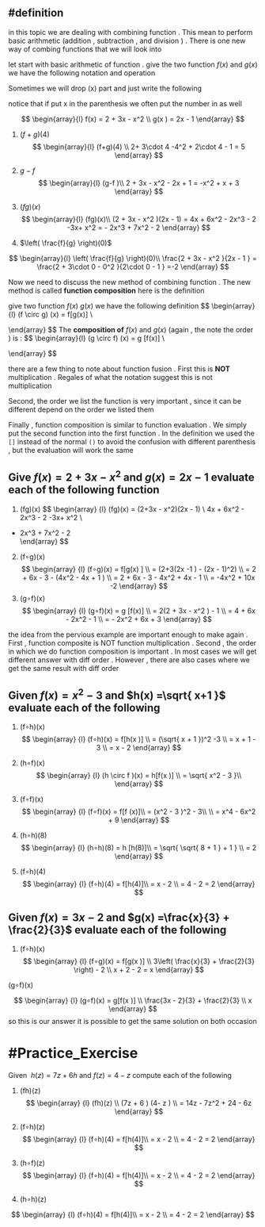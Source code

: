 




## #definition    

in this topic we are dealing with combining function . This mean to perform basic arithmetic (addition , subtraction , and division   ) . There is one new way of combing functions that we will look into 

let start with basic arithmetic of function . give the two function $f(x)$ and  $g(x)$ we have the following notation and operation 



Sometimes we will drop  (x) part and just write the following 

notice that if put x in the  parenthesis  we often put the number in as well 

$$
\begin{array}{l}
f(x)  = 2 + 3x - x^2    \\
g(x ) = 2x  - 1  
\end{array}
$$
1. $(f+g)(4)$
$$
\begin{array}{l}
(f+g)(4) \\
2+  3\cdot 4   -4^2   + 2\cdot 4  - 1   = 5 
\end{array}
$$


2. $g−f$
$$
\begin{array}{l}
(g-f )\\
2  +  3x   - x^2  - 2x   + 1   = -x^2 + x + 3 
\end{array}
$$
3. $(fg)(x)$
$$
\begin{array}{l}
(fg)(x)\\
(2 + 3x - x^2 )(2x  -  1)   =  4x   +  6x^2 - 2x^3  -  2 -3x+ x^2  = - 2x^3 + 7x^2 - 2  
\end{array}
$$
4. $\left( \frac{f}{g} \right)(0)$

$$
\begin{array}{l}
\left( \frac{f}{g} \right)(0)\\
\frac{2 + 3x - x^2 }{2x  - 1   }    = \frac{2 + 3\cdot 0  - 0^2 }{2\cdot 0  - 1   }  =-2 
\end{array}
$$

Now we need to discuss the new method of combining function . The new method is called **function composition** here is the definition 

give two function $f(x)$  $g(x)$ we have the following definition 
$$
\begin{array}{l}
(f \circ  g) (x)  = f[g(x)]  \\

\end{array}
$$
The **composition  of**  $f(x)$ and   $g(x)$   (again ,  the note the order ) is : 
$$
\begin{array}{l}
(g \circ f) (x) = g [f(x)] \\

\end{array}
$$

there are a few thing to note about function fusion . First this is **NOT** multiplication . Regales  of what the notation suggest  this is not multiplication 

Second,  the order we list the function  is very important , since it can be different depend on the order we listed them 

Finally , function  composition  is similar to function evaluation . We simply put the second function into the first function .  In the definition we used the `[]` instead of the normal `()` to avoid the confusion with different parenthesis , but the evaluation will work the same 

##  Give $f(x)  =2+3x  - x^2$ and $g(x) =2x - 1$ evaluate  each  of the following function 

1. (fg)(x)
$$
\begin{array} {l}
 (fg)(x)  = (2+3x  - x^2)(2x - 1)  \\
 4x   +  6x^2 - 2x^3  -  2 -3x+ x^2    \\
- 2x^3 + 7x^2 - 2  
\end{array} 
$$
2. (f∘g)(x)
$$
\begin{array} {l}
(f∘g)(x) = f[g(x) ] \\
 = (2+3(2x   -1 )  - (2x - 1)^2)  \\
= 2   + 6x   - 3  - (4x^2  - 4x   + 1 )  \\
=  2 + 6x - 3 -  4x^2 + 4x  - 1   \\
= -4x^2 + 10x -2 
\end{array} 
$$
3. (g∘f)(x) 
$$
\begin{array} {l}
(g∘f)(x)  = g [f(x)] \\
= 2(2 +  3x -  x^2 )  - 1  \\
 = 4 + 6x -  2x^2   - 1   \\
= -  2x^2 +  6x   + 3  
\end{array} 
$$

the idea from the pervious  example are important enough to make again . First  , function composite  is NOT  function multiplication . Second , the order in which we do function composition is important . In  most cases we will get different answer with diff order . However , there are also cases where we get the same result with diff order 
## Given $f(x) = x^2 - 3$ and $h(x) =\sqrt{ x+1 }$ evaluate each of the following 
1. (f∘h)(x)
$$
\begin{array} {l}
(f∘h)(x) = f[h(x )] \\
=  (\sqrt{   x + 1  })^2  -3 \\
 = x  + 1  - 3  \\
= x   -  2   
\end{array} 
$$
2. (h∘f)(x)
$$
\begin{array} {l}
(h \circ f )(x) = h[f(x )] \\
=  \sqrt{   x^2  - 3 }\\ 
\end{array} 
$$

3. (f∘f)(x)
$$
\begin{array} {l}
(f∘f)(x) = f[f (x)]\\
= (x^2   - 3  )^2 - 3\\   \\
 = x^4  - 6x^2   + 9 
\end{array} 
$$

4. (h∘h)(8)
$$
\begin{array} {l}
(h∘h)(8)  = h [h(8)]\\
= \sqrt{ \sqrt{ 8 + 1 } + 1 } \\
  = 2
\end{array} 
$$
5. (f∘h)(4) 
$$
\begin{array} {l}
(f∘h)(4)   = f[h(4)]\\
= x   -  2     \\
 =  4 - 2 =  2 
\end{array} 
$$

##  Given  $f(x)  =  3x   - 2$  and $g(x) =\frac{x}{3} + \frac{2}{3}$ evaluate each of the following 

1. (f∘h)(x)
$$
\begin{array} {l}
(f∘g)(x)    =  f[g(x )]  \\
3\left( \frac{x}{3} +  \frac{2}{3} \right)   - 2    \\
x  + 2   -  2  =   x     
\end{array} 
$$

  
(g∘f)(x) 


$$
\begin{array} {l}
(g∘f)(x)      =  g[f(x )]  \\
\frac{3x   - 2}{3}  + \frac{2}{3}  \\
x   
\end{array} 
$$
so this is our  answer it is possible to get the same solution on both  occasion


# #Practice_Exercise  

Given  $h(z)=7z+6h$ and $f(z)=4−z$ compute each of the following 
1. (fh)(z)
$$
\begin{array} {l}
(fh)(z)  \\
(7z  + 6 ) (4-  z )   \\
= 14z -  7z^2 +  24 -  6z  
\end{array} 
$$

2.  (f∘h)(z)
$$
\begin{array} {l}
(f∘h)(4)   = f[h(4)]\\
= x   -  2     \\
 =  4 - 2 =  2 
\end{array} 
$$
3.  (h∘f)(z)
$$
\begin{array} {l}
(f∘h)(4)   = f[h(4)]\\
= x   -  2     \\
 =  4 - 2 =  2 
\end{array} 
$$
4.  (h∘h)(z) 

$$
\begin{array} {l}
(f∘h)(4)   = f[h(4)]\\
= x   -  2     \\
 =  4 - 2 =  2 
\end{array} 
$$
